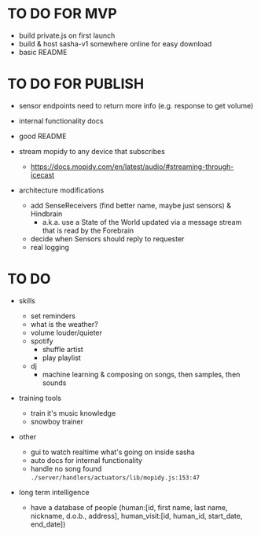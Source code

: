 # TO DO FOR MVP

- build private.js on first launch 
- build & host sasha-v1 somewhere online for easy download
- basic README

# TO DO FOR PUBLISH

- sensor endpoints need to return more info (e.g. response to get volume)

- internal functionality docs
- good README

- stream mopidy to any device that subscribes
    - https://docs.mopidy.com/en/latest/audio/#streaming-through-icecast

- architecture modifications
    - add SenseReceivers (find better name, maybe just sensors) & Hindbrain
        - a.k.a. use a State of the World updated via a message stream that is read by the Forebrain
    - decide when Sensors should reply to requester
    - real logging

# TO DO

- skills
    - set reminders
    - what is the weather?
    - volume louder/quieter
    - spotify
        - shuffle artist
        - play playlist
    * dj
        * machine learning & composing on songs, then samples, then sounds

- training tools
    - train it's music knowledge
    - snowboy trainer

- other
    - gui to watch realtime what's going on inside sasha
    - auto docs for internal functionality
    - handle no song found `./server/handlers/actuators/lib/mopidy.js:153:47`

- long term intelligence
    - have a database of people (human:[id, first name, last name, nickname, d.o.b., address], human_visit:[id, human_id, start_date, end_date])
